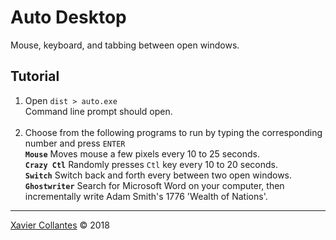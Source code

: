 # Auto Desktop
Mouse, keyboard, and tabbing between open windows.  
## Tutorial
1) Open `dist > auto.exe`<br>
Command line prompt should open.  <br><br>
2) Choose from the following programs to run by typing the corresponding number and press `ENTER`  <br>
  **`Mouse`** Moves mouse a few pixels every 10 to 25 seconds. <br>
  **`Crazy Ctl`** Randomly presses `Ctl` key every 10 to 20 seconds. <br>
  **`Switch`** Switch back and forth every between two open windows. <br>
  **`Ghostwriter`** Search for Microsoft Word on your computer, then incrementally write Adam Smith's 1776 'Wealth of Nations'. <br>
  
***
[Xavier Collantes](https://linkedin.com/in/xaviercollantes) &#169; 2018
